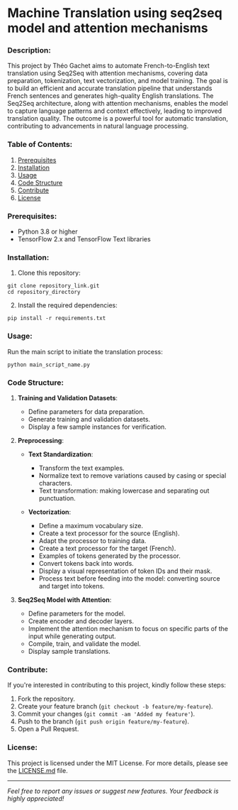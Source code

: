 # Machine Translation using seq2seq model and attention mechanisms

### Description:
This project by Théo Gachet aims to automate French-to-English text translation using Seq2Seq with attention mechanisms, covering data preparation, tokenization, text vectorization, and model training. The goal is to build an efficient and accurate translation pipeline that understands French sentences and generates high-quality English translations. The Seq2Seq architecture, along with attention mechanisms, enables the model to capture language patterns and context effectively, leading to improved translation quality. The outcome is a powerful tool for automatic translation, contributing to advancements in natural language processing.

### Table of Contents:
1. [Prerequisites](#prerequisites)
2. [Installation](#installation)
3. [Usage](#usage)
4. [Code Structure](#code-structure)
5. [Contribute](#contribute)
6. [License](#license)

### Prerequisites:
- Python 3.8 or higher
- TensorFlow 2.x and TensorFlow Text libraries

### Installation:
1. Clone this repository:
```
git clone repository_link.git
cd repository_directory
```

2. Install the required dependencies:
```
pip install -r requirements.txt
```

### Usage:
Run the main script to initiate the translation process:
```
python main_script_name.py
```

### Code Structure:
1. **Training and Validation Datasets**:
   - Define parameters for data preparation.
   - Generate training and validation datasets.
   - Display a few sample instances for verification.

2. **Preprocessing**:
   - **Text Standardization**:
     - Transform the text examples.
     - Normalize text to remove variations caused by casing or special characters.
     - Text transformation: making lowercase and separating out punctuation.

   - **Vectorization**:
     - Define a maximum vocabulary size.
     - Create a text processor for the source (English).
     - Adapt the processor to training data.
     - Create a text processor for the target (French).
     - Examples of tokens generated by the processor.
     - Convert tokens back into words.
     - Display a visual representation of token IDs and their mask.
     - Process text before feeding into the model: converting source and target into tokens.

3. **Seq2Seq Model with Attention**:
   - Define parameters for the model.
   - Create encoder and decoder layers.
   - Implement the attention mechanism to focus on specific parts of the input while generating output.
   - Compile, train, and validate the model.
   - Display sample translations.

### Contribute:
If you're interested in contributing to this project, kindly follow these steps:
1. Fork the repository.
2. Create your feature branch (`git checkout -b feature/my-feature`).
3. Commit your changes (`git commit -am 'Added my feature'`).
4. Push to the branch (`git push origin feature/my-feature`).
5. Open a Pull Request.

### License:
This project is licensed under the MIT License. For more details, please see the [LICENSE.md](LICENSE.md) file.

---

*Feel free to report any issues or suggest new features. Your feedback is highly appreciated!*
